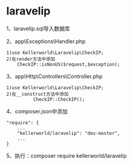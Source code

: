 # laravelip
1、laravelip.sql导入数据库

2、app\Exceptions\Handler.php

    1)use Kellerworld\Laravelip\CheckIP;
    2)在render方法中添加 
        CheckIP::isNonUS($request,$exception);
3、app\Http\Controllers\Controller.php

    1)use Kellerworld\Laravelip\CheckIP;
    2)在__construct方法中添加 
              CheckIP::CheckIP();
4、composer.json中添加

    "require": {
        ...
        "kellerworld/laravelip": "dev-master",
        ... 
    }
5、执行：composer require kellerworld/laravelip              
